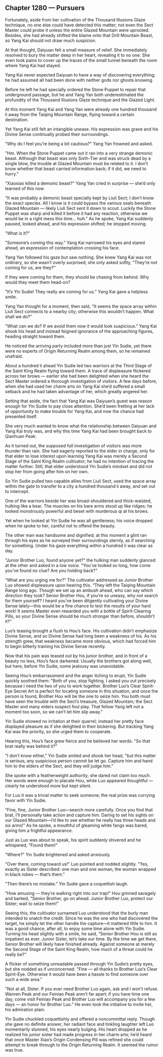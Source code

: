 ## Chapter 1280 — Pursuers

Fortunately, aside from her cultivation of the Thousand Illusions Glaze technique, no one else could have detected this matter; not even the Sect Master could probe it unless the entire Glazed Mountain were uprooted. Besides, she had already shifted the blame onto that Drill Mountain Beast, so Yang Kai should not draw much suspicion.

At that thought, Daiyuan felt a small measure of relief. She immediately resolved to bury the matter deep in her heart, revealing it to no one. She even took pains to cover up the traces of the small tunnel beneath the room where Yang Kai had stayed.

Yang Kai never expected Daiyuan to have a way of discovering everything; he had assumed all had been done with neither gods nor ghosts knowing.

Before he left he had specially ordered the Stone Puppet to repair that underground passage, but he and Yang Yan both underestimated the profundity of the Thousand Illusions Glaze technique and the Glazed Light.

At this moment Yang Kai and Yang Yan were already one hundred thousand li away from the Taiqing Mountain Range, flying toward a certain destination.

Yet Yang Kai still felt an intangible unease. His expression was grave and his Divine Sense continually probed their surroundings.

"Why do I feel you’re being a bit cautious?" Yang Yan frowned and asked.

"Hm. When the Stone Puppet came out it ran into a very strange demonic beast. Although that beast was only Sixth-Tier and was struck dead by a single blow, the trouble at Glazed Mountain must be related to it. I don’t know whether that beast carried information back; if it did, we need to hurry."

"Xiaoxiao killed a demonic beast?" Yang Yan cried in surprise — she’d only learned of this now.

"It was probably a demonic beast specially kept by Liuli Sect; I don’t know the exact species. All I know is it could bypass the various seals beneath Glazed Mountain — likely Liuli Sect sent it down to scout. Luckily the Stone Puppet was sharp and killed it before it had any reaction, otherwise we would be in a right mess this time… huh." As he spoke, Yang Kai suddenly paused, looked ahead, and his expression shifted; he stopped moving.

"What is it?"

"Someone’s coming this way." Yang Kai narrowed his eyes and stared ahead, an expression of contemplation crossing his face.

Yang Yan followed his gaze but saw nothing. She knew Yang Kai was not ordinary, so she wasn’t overly surprised; she only asked softly, "They’re not coming for us, are they?"

If they were coming for them, they should be chasing from behind. Why would they meet them head-on?

"It’s Yin Sudie! They really are coming for us." Yang Kai gave a helpless smile.

Yang Yan thought for a moment, then said, "It seems the space array within Liuli Sect connects to a nearby city; otherwise this wouldn’t happen. What shall we do?"

"What can we do? If we avoid them now it would look suspicious." Yang Kai shook his head and instead feigned ignorance of the approaching figures, heading straight toward them.

He noticed the arriving party included more than just Yin Sudie, yet there were no experts of Origin Returning Realm among them, so he remained unafraid.

About a hundred li ahead Yin Sudie led two warriors at the Third Stage of the Saint King Realm flying toward them. A trace of displeasure flickered across her brows — earlier she had been delighted when she heard the Sect Master ordered a thorough investigation of visitors. A few days before, when she had used her charm arts on Yang Kai she’d suffered a small setback and he had taken advantage of her, which greatly angered her.

Setting that aside, the fact that Yang Kai was Daiyuan’s guest was reason enough for Yin Sudie to pay close attention. She’d been fretting at her lack of opportunity to make trouble for Yang Kai, and now the chance had presented itself.

She very much wanted to know what the relationship between Daiyuan and Yang Kai truly was, and why this time Yang Kai had been brought back to Qianhuan Peak.

As it turned out, the supposed full investigation of visitors was more thunder than rain. She had eagerly reported to the elder in charge, only for that elder to lose interest upon learning Yang Kai was merely a Second Stage of the Saint King Realm cultivator; he had no intention of tracing the matter further. Still, that elder understood Yin Sudie’s mindset and did not stop her from going after him on her own.

So Yin Sudie pulled two capable allies from Liuli Sect, used the space array within the gate to transfer to a city a hundred thousand li away, and set out to intercept.

One of the warriors beside her was broad-shouldered and thick-waisted, hulking like a bear. The muscles on his bare arms stood up like ridges; he looked monstrously powerful and beset with murderous qi at his brows.

Yet when he looked at Yin Sudie he was all gentleness; his voice dropped when he spoke to her, careful not to offend the beauty.

The other man was handsome and dignified; at this moment a glint ran through his eyes as he surveyed their surroundings sternly, as if searching for something. Under his gaze everything within a hundred li was clear as day.

"Junior Brother Luo, found anyone yet?" the hulking man suddenly glanced at the other and asked in a low voice. "You’ve looked so long, how come you’ve found no clue? Are you holding back?"

“What are you urging me for?” The cultivator addressed as Junior Brother Luo showed displeasure upon hearing this. “They left the Taiqing Mountain Range long ago. Though we set up an ambush ahead, who can say which direction they took? Senior Brother Hou, if you’re so uneasy, why not search for them yourself? I heard you’ve been diligently cultivating your Divine Sense lately—this would be a fine chance to test the results of your hard work! It seems Master even rewarded you with a bottle of Spirit-Clearing Pills, so your Divine Sense should be much stronger than before, shouldn’t it?”

Luo’s teasing brought a flush to Hou’s face. His cultivation didn’t emphasize Divine Sense, and so Divine Sense had long been a weakness of his. As his strength grew, that weakness became more obvious, which had forced him to begin bitterly training his Divine Sense recently.

Now that his pain was teased out by his junior brother, and in front of a beauty no less, Hou’s face darkened. Usually the brothers got along well, but here, before Yin Sudie, some jealousy was unavoidable.

Seeing Hou’s embarrassment and the anger itching to erupt, Yin Sudie quickly soothed them: "Both of you, stop fighting. I asked you out precisely because I need the two of you to work together. Brother Luo’s Clear Spirit-Eye Secret Art is perfect for locating someone in this situation, and once the person is found, Brother Hou will be the one to seize him. You both must have seen the trouble with the Sect’s treasure, Glazed Mountain; the Sect Master and many elders suspect foul play. That fellow Yang left not a moment too soon, so we can’t let him slip away."

Yin Sudie showed no irritation at their quarrel; instead her pretty face displayed pleasure as if she delighted in their bickering. But tracking Yang Kai was the priority, so she urged them to cooperate.

Hearing this, Hou’s face grew fierce and he believed her words: "So that brat really was behind it?"

"I don’t know either," Yin Sudie smiled and shook her head, "but this matter is serious; any suspicious person cannot be let go. Capture him and hand him to the elders of the Sect, and they will judge him."

She spoke with a featherweight authority; she dared not claim too much. Her words were enough to placate Hou, while Luo appeared thoughtful — clearly he understood more but kept silent.

For Luo it was a trivial matter to seek someone; the real prize was currying favor with Yin Sudie.

“Fine, fine, Junior Brother Luo—search more carefully. Once you find that brat, I’ll personally take action and capture him. Daring to set his sights on our Glazed Mountain—I’d like to see whether he really has three heads and six arms!” As he spoke, a mouthful of gleaming white fangs was bared, giving him a frightful appearance.

Just as Luo was about to speak, his spirit suddenly shivered and he whispered, "Found them!"

"Where?" Yin Sudie brightened and asked anxiously.

"Over there, coming toward us!" Luo pointed and nodded slightly. "Yes, exactly as Sister described: one man and one woman, the woman wrapped in black robes — that’s them."

"Then there’s no mistake." Yin Sudie gave a coquettish laugh.

"How amusing — they’re walking right into our trap!" Hou grinned savagely and barked, "Senior Brother, go on ahead. Junior Brother Luo, protect our Sister; wait to seize them!"

Seeing this, the cultivator surnamed Luo understood that the burly man intended to snatch the credit. Since he was the one who had discovered the target, he simply let the other handle the capture—it mattered little to him. It was a good chance, after all, to enjoy some time alone with Yin Sudie. Turning his head slightly with a smile, he said, “Senior Brother Hou is still as impatient as ever. Junior Sister, let’s take our time. By the time we get there, Senior Brother will likely have finished already. Against someone at merely the Second Stage of the Saint King Realm, how much of a threat could he really be?”

A flicker of something unreadable passed through Yin Sudie’s pretty eyes, but she nodded as if unconcerned. "Fine — all thanks to Brother Luo’s Clear Spirit-Eye. Otherwise it would have been a hassle to find someone over such a wide area."

"Not at all, Sister. If you ever need Brother Luo again, ask and I won’t refuse. Wanren Peak and our Feiniaо Peak aren’t far apart; if you have time one day, come visit Feiniaо Peak and Brother Luo will accompany you for a few days — an honor for Brother Luo." He even took the initiative to invite her, his admiration plain.

Yin Sudie chuckled coquettishly and offered a noncommittal reply. Though she gave no definite answer, her radiant face and tinkling laughter left Luo momentarily stunned, his eyes nearly bulging. His heart dropped as he realized his junior sister had made progress in her charm arts; he’d heard that once Master Xiao’s Origin Condensing Pill was refined she could attempt to break through to the Origin Returning Realm. It seemed the rumor was true.